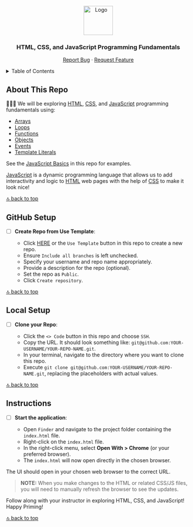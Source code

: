 <a name="html-css-js-starter"></a>

<div align="center">
  <a href="https://github.com/PrimeAcademy/html-css-js-starter">
    <img src="https://avatars.githubusercontent.com/u/9360728?s=200&v=4" alt="Logo" width="80" height="80">
  </a>
  <h3>HTML, CSS, and JavaScript Programming Fundamentals</h3>
  <p>
    <a href="https://github.com/PrimeAcademy/html-css-js-starter/issues">Report Bug</a>
    ·
    <a href="https://github.com/PrimeAcademy/html-css-js-starter/issues">Request Feature</a>
  </p>
</div>

<details>
  <summary>
    Table of Contents
  </summary>
  <ul>
    <li>
      <a href="#about-this-repo">About This Repo</a>
    </li>
    <li>
      <a href="#github-setup">GitHub Setup</a>
    </li>
    <li><a href="#local-setup">Local Setup</a></li>
    <li><a href="#instructions">Instructions</a></li>
  </ul>
</details>

## About This Repo

👨🏻‍💻 We will be exploring [HTML](https://developer.mozilla.org/en-US/docs/Web/HTML), [CSS](https://developer.mozilla.org/en-US/docs/Web/CSS), and [JavaScript](https://developer.mozilla.org/en-US/docs/Web/javascript) programming fundamentals using:

- [Arrays](https://developer.mozilla.org/en-US/docs/Web/JavaScript/Reference/Global_Objects/Array)
- [Loops](https://developer.mozilla.org/en-US/docs/Web/JavaScript/Guide/Loops_and_iteration)
- [Functions](https://developer.mozilla.org/en-US/docs/Web/JavaScript/Reference/Functions)
- [Objects](https://developer.mozilla.org/en-US/docs/Web/JavaScript/Guide/Working_with_Objects)
- [Events](https://developer.mozilla.org/en-US/docs/Learn/JavaScript/Building_blocks/Events)
- [Template Literals](https://developer.mozilla.org/en-US/docs/Web/JavaScript/Reference/Template_literals)

See the [JavaScript Basics](./JavaScript-Basics.md) in this repo for examples.

[JavaScript](https://developer.mozilla.org/en-US/docs/Web/javascript) is a dynamic programming language that allows us to add interactivity and logic to [HTML](https://developer.mozilla.org/en-US/docs/Web/HTML) web pages with the help of [CSS](https://developer.mozilla.org/en-US/docs/Web/CSS) to make it look nice!

[🔝 back to top](#html-css-js-starter)

## GitHub Setup

- [ ] **Create Repo from Use Template**:
  
  - Click [HERE](https://github.com/new?template_name=html-css-js-starter&template_owner=prime-digital-academy) or the `Use Template` button in this repo to create a new repo.
  - Ensure `Include all branches` is left unchecked.
  - Specify your username and repo name appropriately.
  - Provide a description for the repo (optional).
  - Set the repo as `Public`.
  - Click `Create repository`.

[🔝 back to top](#html-css-js-starter)

## Local Setup

- [ ] **Clone your Repo**:

  - Click the `<> Code` button in this repo and choose `SSH`.
  - Copy the URL. It should look something like: `git@github.com:YOUR-USERNAME/YOUR-REPO-NAME.git`.
  - In your terminal, navigate to the directory where you want to clone this repo.
  - Execute `git clone git@github.com:YOUR-USERNAME/YOUR-REPO-NAME.git`, replacing the placeholders with actual values.

[🔝 back to top](#html-css-js-starter)

## Instructions

- [ ] **Start the application**:

  - Open `Finder` and navigate to the project folder containing the `index.html` file.
  - Right-click on the `index.html` file.
  - In the right-click menu, select **Open With > Chrome** (or your preferred browser).
  - The `index.html` will now open directly in the chosen browser.

The UI should open in your chosen web browser to the correct URL.

> **NOTE:** When you make changes to the HTML or related CSS/JS files, you will need to manually refresh the browser to see the updates.

Follow along with your instructor in exploring HTML, CSS, and JavaScript! Happy Priming!

[🔝 back to top](#html-css-js-starter)
